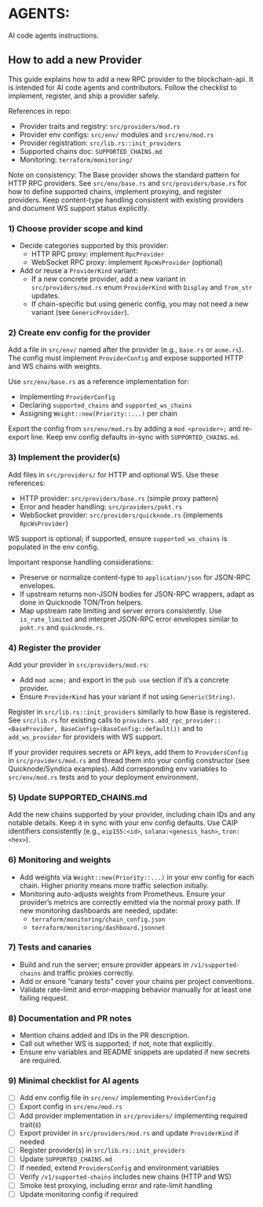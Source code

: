 # AGENTS:

AI code agents instructions.

## How to add a new Provider

This guide explains how to add a new RPC provider to the blockchain-api. It is intended for AI code agents and contributors. Follow the checklist to implement, register, and ship a provider safely.

References in repo:
- Provider traits and registry: `src/providers/mod.rs`
- Provider env configs: `src/env/` modules and `src/env/mod.rs`
- Provider registration: `src/lib.rs::init_providers`
- Supported chains doc: `SUPPORTED_CHAINS.md`
- Monitoring: `terraform/monitoring/`

Note on consistency: The Base provider shows the standard pattern for HTTP RPC providers. See `src/env/base.rs` and `src/providers/base.rs` for how to define supported chains, implement proxying, and register providers. Keep content-type handling consistent with existing providers and document WS support status explicitly.

### 1) Choose provider scope and kind
- Decide categories supported by this provider:
  - HTTP RPC proxy: implement `RpcProvider`
  - WebSocket RPC proxy: implement `RpcWsProvider` (optional)
- Add or reuse a `ProviderKind` variant:
  - If a new concrete provider, add a new variant in `src/providers/mod.rs` enum `ProviderKind` with `Display` and `from_str` updates.
  - If chain-specific but using generic config, you may not need a new variant (see `GenericProvider`).

### 2) Create env config for the provider
Add a file in `src/env/` named after the provider (e.g., `base.rs` or `acme.rs`). The config must implement `ProviderConfig` and expose supported HTTP and WS chains with weights.

Use `src/env/base.rs` as a reference implementation for:
- Implementing `ProviderConfig`
- Declaring `supported_chains` and `supported_ws_chains`
- Assigning `Weight::new(Priority::...)` per chain

Export the config from `src/env/mod.rs` by adding a `mod <provider>;` and re-export line.
Keep env config defaults in-sync with `SUPPORTED_CHAINS.md`.

### 3) Implement the provider(s)
Add files in `src/providers/` for HTTP and optional WS. Use these references:
- HTTP provider: `src/providers/base.rs` (simple proxy pattern)
- Error and header handling: `src/providers/pokt.rs`
- WebSocket provider: `src/providers/quicknode.rs` (implements `RpcWsProvider`)

WS support is optional; if supported, ensure `supported_ws_chains` is populated in the env config.

Important response handling considerations:
- Preserve or normalize content-type to `application/json` for JSON-RPC envelopes.
- If upstream returns non-JSON bodies for JSON-RPC wrappers, adapt as done in Quicknode TON/Tron helpers.
- Map upstream rate limiting and server errors consistently. Use `is_rate_limited` and interpret JSON-RPC error envelopes similar to `pokt.rs` and `quicknode.rs`.

### 4) Register the provider
Add your provider in `src/providers/mod.rs`:
- Add `mod acme;` and export in the `pub use` section if it’s a concrete provider.
- Ensure `ProviderKind` has your variant if not using `Generic(String)`.

Register in `src/lib.rs::init_providers` similarly to how Base is registered. See `src/lib.rs` for existing calls to `providers.add_rpc_provider::<BaseProvider, BaseConfig>(BaseConfig::default())` and to `add_ws_provider` for providers with WS support.

If your provider requires secrets or API keys, add them to `ProvidersConfig` in `src/providers/mod.rs` and thread them into your config constructor (see Quicknode/Syndica examples). Add corresponding env variables to `src/env/mod.rs` tests and to your deployment environment.

### 5) Update SUPPORTED_CHAINS.md
Add the new chains supported by your provider, including chain IDs and any notable details. Keep it in sync with your env config defaults. Use CAIP identifiers consistently (e.g., `eip155:<id>`, `solana:<genesis_hash>`, `tron:<hex>`).

### 6) Monitoring and weights
- Add weights via `Weight::new(Priority::...)` in your env config for each chain. Higher priority means more traffic selection initially.
- Monitoring auto-adjusts weights from Prometheus. Ensure your provider’s metrics are correctly emitted via the normal proxy path. If new monitoring dashboards are needed, update:
  - `terraform/monitoring/chain_config.json`
  - `terraform/monitoring/dashboard.jsonnet`

### 7) Tests and canaries
- Build and run the server; ensure provider appears in `/v1/supported-chains` and traffic proxies correctly.
- Add or ensure “canary tests” cover your chains per project conventions.
- Validate rate-limit and error-mapping behavior manually for at least one failing request.

### 8) Documentation and PR notes
- Mention chains added and IDs in the PR description.
- Call out whether WS is supported; if not, note that explicitly.
- Ensure env variables and README snippets are updated if new secrets are required.

### 9) Minimal checklist for AI agents
- [ ] Add env config file in `src/env/` implementing `ProviderConfig`
- [ ] Export config in `src/env/mod.rs`
- [ ] Add provider implementation in `src/providers/` implementing required trait(s)
- [ ] Export provider in `src/providers/mod.rs` and update `ProviderKind` if needed
- [ ] Register provider(s) in `src/lib.rs::init_providers`
- [ ] Update `SUPPORTED_CHAINS.md`
- [ ] If needed, extend `ProvidersConfig` and environment variables
- [ ] Verify `/v1/supported-chains` includes new chains (HTTP and WS)
- [ ] Smoke test proxying, including error and rate-limit handling
- [ ] Update monitoring config if required
